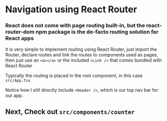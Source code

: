 # Navigation using React Router

### React does not come with page routing built-in, but the react-router-dom npm package is the de-facto routing solution for React apps

It is very simple to implement routing using React Router, just import the Router, declare routes and link the routes to components used as pages, then just use an `<a></a>` or the included `<Link />` that comes bundled with React Router

Typically the routing is placed in the root component, in this case `src/App.tsx`

Notice how I still directly include `<Header />`, which is our top nav bar for our app. 

## Next, Check out `src/components/counter`